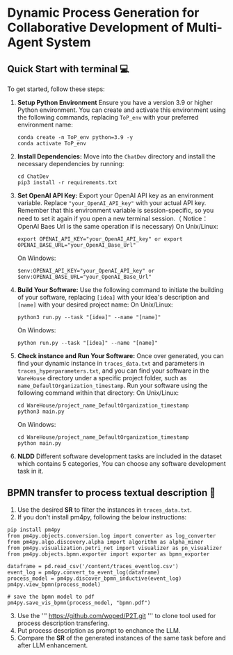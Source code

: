 # Dynamic Process Generation for Collaborative Development of Multi-Agent System

## Quick Start with terminal 💻
To get started, follow these steps:

1. **Setup Python Environment** Ensure you have a version 3.9 or higher Python environment. You can create and
   activate this environment using the following commands, replacing `ToP_env` with your preferred environment
   name:

   ```
   conda create -n ToP_env python=3.9 -y
   conda activate ToP_env
   ```

2. **Install Dependencies:** Move into the `ChatDev` directory and install the necessary dependencies by running:
   ```
   cd ChatDev
   pip3 install -r requirements.txt
    ```
3. **Set OpenAI API Key:** Export your OpenAI API key as an environment variable. Replace `"your_OpenAI_API_key"` with
   your actual API key. Remember that this environment variable is session-specific, so you need to set it again if you
   open a new terminal session.（ Notice：OpenAI Baes Url is the same operation if is necessary)
   On Unix/Linux:
   ```
   export OPENAI_API_KEY="your_OpenAI_API_key" or export OPENAI_BASE_URL="your_OpenAI_Base_Url"
   ```

   On Windows:
   ```
   $env:OPENAI_API_KEY="your_OpenAI_API_key" or $env:OPENAI_BASE_URL="your_OpenAI_Base_Url"
   ```
  
4. **Build Your Software:** Use the following command to initiate the building of your software,
   replacing `[idea]` with your idea's description and `[name]` with your desired project
   name:
   On Unix/Linux:

   ```
   python3 run.py --task "[idea]" --name "[name]"
   ```
   On Windows:

   ```
   python run.py --task "[idea]" --name "[name]"
   ```
   
5. **Check instance and Run Your Software:** Once over generated, you can find your dynamic instance in `traces_data.txt` and parameters in 
   `traces_hyperparameters.txt`, and you can find your software in the `WareHouse` directory under a specific
   project folder, such as `name_DefaultOrganization_timestamp`. Run your software using the following command
   within that directory:
   On Unix/Linux:

   ```
   cd WareHouse/project_name_DefaultOrganization_timestamp
   python3 main.py
   ```

   On Windows:

   ```
   cd WareHouse/project_name_DefaultOrganization_timestamp
   python main.py
   ```
6. **NLDD** Different software development tasks are included in the dataset which contains 5 categories, You can choose any software development task in it.


## BPMN transfer to process textual description 📃
1.  Use the desired __SR__ to filter the instances in `traces_data.txt`.
2.  If you don't install pm4py, following the below instructions:
   ```
   pip install pm4py
   from pm4py.objects.conversion.log import converter as log_converter
   from pm4py.algo.discovery.alpha import algorithm as alpha_miner
   from pm4py.visualization.petri_net import visualizer as pn_visualizer
   from pm4py.objects.bpmn.exporter import exporter as bpmn_exporter
   ```
   ```
   dataframe = pd.read_csv('/content/traces_eventlog.csv')
   event_log = pm4py.convert_to_event_log(dataframe)
   process_model = pm4py.discover_bpmn_inductive(event_log)
   pm4py.view_bpmn(process_model)
   
   # save the bpmn model to pdf
   pm4py.save_vis_bpmn(process_model, "bpmn.pdf")
   ```

3. Use the ''' https://github.com/woped/P2T.git ''' to clone tool used for process description transfering.
4. Put process description as prompt to enchance the LLM.
5. Compare the __SR__ of the generated instances of the same task before and after LLM enhancement.
